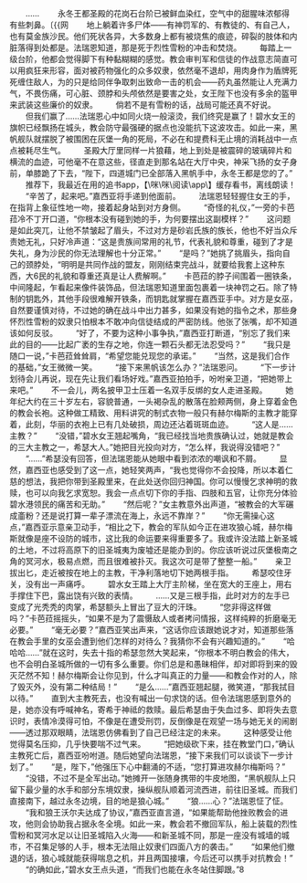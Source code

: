 　　……
　　永冬王都圣殿的花岗石台阶已被鲜血染红，空气中的甜腥味浓郁得有些刺鼻。〔{{网
　　地上躺着许多尸体——有神罚军的、有教徒的、有自己人，也有莫金族沙民。他们死状各异，大多数身上都有被烧焦的痕迹，碎裂的肢体和内脏落得到处都是。法瑞恩知道，那是死于烈性雪粉的冲击和焚烧。
　　每踏上一级台阶，他都会觉得脚下有种黏糊糊的感觉。教会审判军和信徒的作战意志简直可以用疯狂来形容，面对被药物强化的众多奴隶，依然毫不退却，用肉身作为盾牌死死缠住敌人，为的只是给同伴争取刺出致命一击的机会——药丸虽然能让人充满力气，不畏伤痛，可心脏、颈脖和头颅依然是要害之处，女王陛下也没有多余的盔甲来武装这些廉价的奴隶。
　　倘若不是有雪粉的话，战局可能还真不好说。
　　但我们赢了……法瑞恩心中如同火烧一般滚烫，我们终究是赢了！碧水女王的旗帜已经飘扬在城头，教会防守最强硬的据点也没能抗下这波攻击。如此一来，黑帆舰队就摆脱了被围困在灰堡一角的死局，不必在和提费科无止境的消耗战中一点点被耗尽生气。
　　圣殿大厅里同样一片狼藉，地上到处是被震碎的玻璃碎片和横流的血迹，可他毫不在意这些，径直走到那名站在大厅中央，神采飞扬的女子身前，单膝跪了下去，“陛下，四道城门已全部落入黑帆手中，永冬王都是您的了。”
　　推荐下，我最近在用的追书app，【\咪\咪\阅读\app\\】缓存看书，离线朗读！
　　“辛苦了，起来吧。”嘉西亚将手递到他面前。
　　法瑞恩轻轻握住女王的手，在指背上象征性地一吻，接着起身站到对方身侧。
　　“奇怪的礼仪，”一旁的卡芭菈冷不丁开口道，“你根本没有碰到她的手，为何要摆出这副模样？”
　　这问题是如此突兀，让他不禁皱起了眉头，不过对方是砂岩氏族的族长，他也不好当众斥责她无礼，只好冷声道：“这是贵族间常用的礼节，代表礼貌和尊重，碰到了才是失礼，身为沙民的你无法理解也十分正常。”
　　“是吗？”她挑了挑眉头，指向自己的颈脖处，“明明是共同作战的盟友，刚刚结束完战斗，就要给我套上这种东西，大6民的礼貌和尊重还真是让人费解啊。”
　　卡芭菈的脖子间围着一圈铁条，中间隆起，乍看起来像件装饰品，但法瑞恩知道里面包裹着一块神罚之石。除了特制的钥匙外，其他手段很难解开铁条，而钥匙就掌握在嘉西亚手中。对方是女巫，自然要谨慎对待，不过她的确在战斗中出力甚多，如果没有她的指令之术，那些身怀烈性雪粉的奴隶只怕根本不敢冲向信徒结成的严密防线。他张了张嘴，却不知道该如何反驳。
　　“好了，不要为这种小事争执，”嘉西亚打断道，“别忘了我们来此的目的——比起广袤的生存之地，你连一颗石头都无法忍受吗？”
　　“我只是随口一说，”卡芭菈耸耸肩，“希望您能兑现您的承诺。”
　　“当然，这是我们合作的基础，”女王微微一笑。
　　“接下来黑帆该怎么办？”法瑞恩问。
　　“下一步计划待会儿再说，现在先让我们看场好戏。”嘉西亚拍拍手，吩咐亲卫道，“把她带上来吧。”
　　不一会儿，两名披甲卫士压着一名双手反绑的女人走进圣殿。
　　她年纪大约在三十岁左右，容貌普通，一头褐杂乱的散落在脸颊两侧，身上穿着金色的教会长袍。这种做工精致、用料讲究的制式衣物一般只有赫尔梅斯的主教才能穿着，此刻，华丽的衣袍上已有几处破损，周边还沾着斑斑血迹。
　　“这人是……主教？”
　　“没错，”碧水女王翘起嘴角，“我已经找当地贵族确认过，她就是教会的三大主教之一，希瑟大人。”她把目光投向对方，“怎么样，我说得没错吧？”
　　“……”希瑟没有回答，但法瑞恩能从她眼中看到浓浓的嘲讽和不屑。
　　显然，嘉西亚也感受到了这一点，她轻笑两声，“我也觉得你不会投降，所以本着仁慈的想法，我把你带到圣殿里来，在此处送你回归神国。你可以慢慢乞求神明的救赎，也可以向我乞求宽恕。我会一点点切下你的手指、四肢和五官，让你充分体验碧水港领民的痛苦和无助。”
　　“然后呢？”女主教意外出声道，“被教会的大军碾成齑粉？还是说打算一辈子漂流在海上，永远不靠岸？”
　　“你无需操心这点，”嘉西亚示意亲卫动手，“相比之下，教会的军队如今正在进攻狼心城，赫尔梅斯就像是座不设防的城市，这比我的命运要来得重要多了。我或许没法踏上新圣城的土地，不过将高原下的旧圣城夷为废墟还是能办到的。你应该听说过灰堡极南之角的冥河水，极易点燃，而且很难被扑灭。我这次可是带了整整一船。”
　　亲卫拔出匕，走近被按在地上的主教，干净利落地切下她两根手指。
　　希瑟咬住牙关，没有出一声痛呼。
　　碧水女王踏上大厅主阶梯，坐在宽大的王座上，用右手撑住下巴，露出饶有兴致的表情。
　　……又是三根手指，此时对方的左手已变成了光秃秃的肉掌，希瑟额头上冒出了豆大的汗珠。
　　“您非得这样做吗？”卡芭菈摇摇头，“如果不是为了震慑敌人或者拷问情报，这样纯粹的折磨毫无必要。”
　　“毫无必要？”嘉西亚笑出声来，“这话你应该跟她说才对，知道那些落在教会手里的女巫会遭到他们怎样的对待么？我猜你不会有兴趣知道的。”
　　“哈哈哈……”就在这时，失去十指的希瑟忽然大笑起来，“你根本不明白教会的伟大，也不会明白圣城所做的一切有多么重要。你们总是和愚昧相伴，却对即将到来的毁灭茫然不知！赫尔梅斯会让你见到，什么才叫真正的力量——和教会作对的人，除了毁灭外，没有第二种结局！”
　　“是么……”嘉西亚翘起腿，微笑道，“那我拭目以待。”
　　直到大主教死去，也没有喊出一句求饶的话。但令法瑞恩感到意外的是，她亦没有呼喊神名，寄希于神祗的救赎。最后希瑟由于失血过多、即将失去意识时，表情冷漠得可怕，不像是在遭受刑罚，反倒像是在观望一场与她无关的闹剧——透过那双眼睛，法瑞恩仿佛看到了自己已经注定的未来。
　　这种感受让他觉得莫名压抑，几乎快要喘不过气来。
　　“把她级砍下来，挂在教堂门口，”确认主教死亡后，嘉西亚吩咐道。随后她望向法瑞恩，“接下来我们可以谈谈下一步计划了。”
　　“是，陛下，”他强压下心中翻涌的不适，“您打算进攻赫尔梅斯吗？”
　　“没错，不过不是全军出动。”她摊开一张随身携带的牛皮地图，“黑帆舰队上只留下最少量的水手和部分东境奴隶，操纵舰队顺着河流西进，前往旧圣城。而我们直接南下，越过永冬边境，目的地是狼心城。”
　　“狼……心？”法瑞恩怔了怔。
　　“我和狼王沃尔夫达成了协议，”嘉西亚直言道，“如果能帮助他挫败教会的进攻，他则会协助我占据永冬全境。如此一来，教会若不撤回军队，船上装载的烈性雪粉和冥河水足以让旧圣城陷入火海——和新圣城不同，那是一座没有城墙的城市，不召集足够的人手，根本无法阻止奴隶们四面八方的袭击。”
　　“如果他们撤退的话，狼心城就能获得喘息之机，并且两国接壤，今后还可以携手对抗教会！”
　　“的确如此，”碧水女王点头道，“而我们也能在永冬站住脚跟。”8
　　